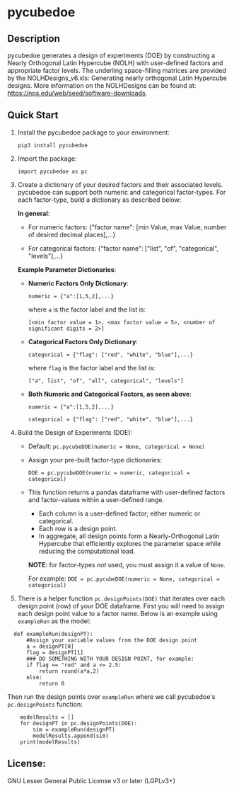 # pycubedoe

## Description

pycubedoe generates a design of experiments (DOE) by constructing a Nearly Orthogonal Latin Hypercube (NOLH) with user-defined factors and appropriate factor levels. The underling space-filling matrices are provided by the NOLHDesigns_v6.xls: Generating nearly orthogonal Latin Hypercube designs. More information on the NOLHDesigns can be found at: https://nps.edu/web/seed/software-downloads.


## Quick Start

1. Install the pycubedoe package to your environment: 

    `pip3 install pycubedoe`

2. Import the package:

    `import pycubedoe as pc`

3. Create a dictionary of your desired factors and their associated levels. pycubedoe can support both numeric and categorical factor-types. For each factor-type, build a dictionary as described below:

    **In general**:

    - For numeric factors:     {"factor name": [min Value, max Value, number of desired decimal places],...}
   
    - For categorical factors: {"factor name": ["list", "of", "categorical", "levels"],...}

   **Example Parameter Dictionaries**:

   - **Numeric Factors Only Dictionary**:

     `numeric = {"a":[1,5,2],...}`

     where `a` is the factor label and the list is: 
     
     `[<min factor value = 1>, <max factor value = 5>, <number of significant digits = 2>]`

   - **Categorical Factors Only Dictionary**:

     `categorical = {"flag": ["red", "white", "blue"],...}`

      where `flag` is the factor label and the list is: 
    
     `["a", list", "of", "all", categorical", "levels"]`

   - **Both Numeric and Categorical Factors, as seen above**:

     `numeric = {"a":[1,5,2],...}`

     `categorical = {"flag": ["red", "white", "blue"],...}`

4. Build the Design of Experiments (DOE):

   - Default: `pc.pycubeDOE(numeric = None, categorical = None)`
   
   - Assign your pre-built factor-type dictionaries:
   
      `DOE = pc.pycubeDOE(numeric = numeric, categorical = categorical)`

   - This function returns a pandas dataframe with user-defined factors and factor-values within a user-defined range.

     - Each column is a user-defined factor; either numeric or categorical.
     - Each row is a design point.
     - In aggregate, all design points form a Nearly-Orthogonal Latin Hypercube that efficiently explores the parameter space while reducing the computational load.

     **NOTE**: for factor-types *not* used, you must assign it a value of `None`. 
   
       For example: `DOE = pc.pycubeDOE(numeric = None, categorical = categorical)`   

5. There is a helper function `pc.designPoints(DOE)` that iterates over each design point (row) of your DOE dataframe. First you will need to assign each design point value to a factor name. Below is an example using `exampleRun` as the model:


```
  def exampleRun(designPT):
      #Assign your variable values from the DOE design point
      a = designPT[0]
      flag = designPT[1]
      ### DO SOMETHING WITH YOUR DESIGN POINT, for example:
      if flag == "red" and a <= 2.5:
          return round(a*a,2)
      else:
          return 0
  ```

Then run the design points over `exampleRun` where we call pycubedoe's `pc.designPoints` function:
    
```
    modelResults = []
    for designPT in pc.designPoints(DOE):
        sim = exampleRun(designPT)
        modelResults.append(sim)
    print(modelResults) 
```

## License:

GNU Lesser General Public License v3 or later (LGPLv3+)
